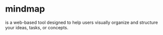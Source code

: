 # mindmap
is a web-based tool designed to help users visually organize and structure your ideas, tasks, or concepts.
